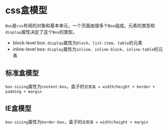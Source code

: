 # css盒模型

`Box`是`css`布局的对象和基本单元，一个页面由很多个`Box`组成。元素的类型和`display`属性决定了这个`Box`的类型。

* block-level box: `display`属性为`block`、`list-item`、`table`的元素
* inline-level box: `display`属性为`inline`、`inline-block`、`inline-table`的元素

##  标准盒模型

`box-sizing`属性为`content-box`，盒子的`总宽高 = width/height + border + padding + margin`

## IE盒模型

`box-sizing`属性为`border-box`，盒子的`总宽高 = width/height + margin`
